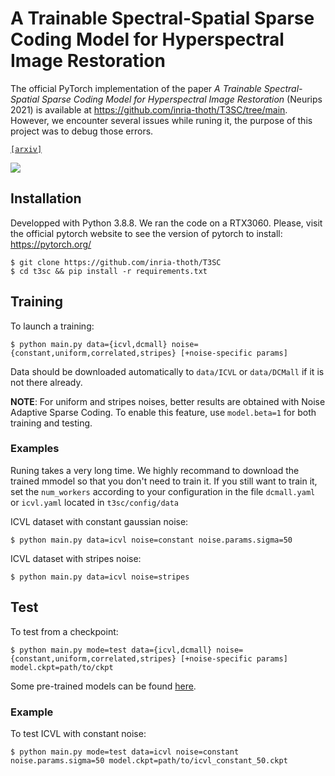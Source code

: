 # A Trainable Spectral-Spatial Sparse Coding Model for Hyperspectral Image Restoration

The official PyTorch implementation of the paper _A Trainable Spectral-Spatial Sparse Coding Model for Hyperspectral Image Restoration_ (Neurips 2021) is available at https://github.com/inria-thoth/T3SC/tree/main. However, we encounter several issues while runing it, the purpose of this project was to debug those errors.

[`[arxiv]`](https://arxiv.org/abs/2111.09708)

![](figs/architecture.png)


## Installation

Developped with Python 3.8.8. We ran the code on a RTX3060. Please, visit the official pytorch website to see the version of pytorch to install: https://pytorch.org/
```
$ git clone https://github.com/inria-thoth/T3SC
$ cd t3sc && pip install -r requirements.txt
```

## Training


To launch a training:
```
$ python main.py data={icvl,dcmall} noise={constant,uniform,correlated,stripes} [+noise-specific params]
```
Data should be downloaded automatically to `data/ICVL` or `data/DCMall` if it is not there already.

**NOTE**: For uniform and stripes noises, better results are obtained with Noise Adaptive Sparse Coding.
To enable this feature, use `model.beta=1` for both training and testing.

### Examples

Runing takes a very long time. We highly recommand to download the trained mmodel so that you don't need to train it. If you still want to train it, set the `num_workers` according to your configuration in the file `dcmall.yaml` or `icvl.yaml` located in `t3sc/config/data`

ICVL dataset with constant gaussian noise:
```
$ python main.py data=icvl noise=constant noise.params.sigma=50
```

ICVL dataset with stripes noise:
```
$ python main.py data=icvl noise=stripes
```


## Test

To test from a checkpoint:
```
$ python main.py mode=test data={icvl,dcmall} noise={constant,uniform,correlated,stripes} [+noise-specific params] model.ckpt=path/to/ckpt
```

Some pre-trained models can be found [here](http://pascal.inrialpes.fr/data2/tbodrito/t3sc/).

### Example
To test ICVL with constant noise:
```
$ python main.py mode=test data=icvl noise=constant noise.params.sigma=50 model.ckpt=path/to/icvl_constant_50.ckpt
```
